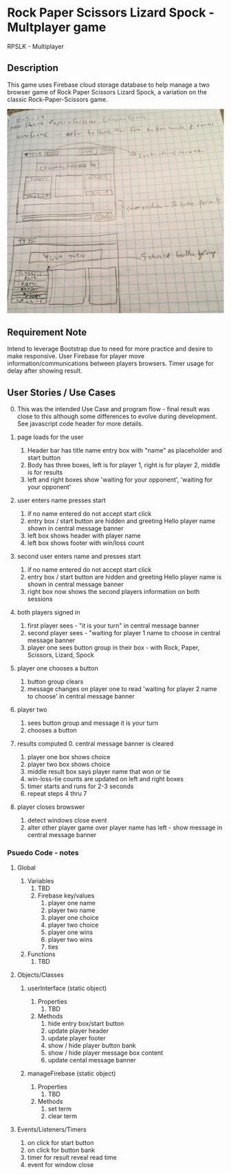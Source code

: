 # Rock Paper Scissors Lizard Spock - Multplayer game

RPSLK - Multiplayer

## Description

This game uses Firebase cloud storage database to help manage a two browser game
of Rock Paper Scissors Lizard Spock, a variation on the classic Rock-Paper-Scissors game. 


![preliminary wireframe drawing](assets/images/wireframe0.png)

## Requirement Note

Intend to leverage Bootstrap due to need for more practice and desire to make responsive.
User Firebase for player move information/communications between players browsers.
Timer usage for delay after showing result.


## User Stories / Use Cases

0.  This was the intended Use Case and program flow - final result was close to this
    although some differences to evolve during development.  See javascript code header
    for more details.

1.  page loads for the user
    1. Header bar has title name entry box with "name" as placeholder and start button
    2. Body has three boxes, left is for player 1, right is for player 2, middle is for results
    3. left and right boxes show 'waiting for your opponent', 'waiting for your opponent'

2.  user enters name presses start
    1. if no name entered do not accept start click 
    2. entry box / start button are hidden and greeting Hello player name shown in central message banner
    3. left box shows header with player name 
    4. left box shows footer with win/loss count

3.  second user enters name and presses start
    1. if no name entered do not accept start click
    2. entry box / start button are hidden and greeting Hello player name is shown in central message banner
    3. right box now shows the second players information on both sessions
    
4.  both players signed in 
    1. first player sees - "it is your turn" in central message banner
    2. second player sees - "waiting for player 1 name to choose in central message banner
    3. player one sees button group in their box - with Rock, Paper, Scissors, Lizard, Spock

5.  player one chooses a button
    1. button group clears
    2. message changes on player one to read 'waiting for player 2 name to choose' in central message banner

6.  player two 
    1. sees button group and message it is your turn
    2. chooses a button

7.  results computed
    0. central message banner is cleared
    1. player one box shows choice
    2. player two box shows choice
    3. middle result box says player name that won or tie
    4. win-loss-tie counts are updated on left and right boxes
    5. timer starts and runs for 2-3 seconds
    6. repeat steps 4 thru 7 

8.  player closes browswer
    1. detect windows close event
    2. alter other player game over player name has left - show message in central message banner


### Psuedo Code - notes

1. Global
    1. Variables
        1. TBD
        2. Firebase key/values
            1. player one name
            2. player two name
            3. player one choice
            4. player two choice
            5. player one wins
            6. player two wins
            7. ties
    2. Functions
        1. TBD

2. Objects/Classes
    1. userInterface (static object)
        1. Properties
            1. TBD
        2. Methods
            1. hide entry box/start button
            2. update player header
            3. update player footer
            4. show / hide player button bank
            5. show / hide player message box content
            2. update cental message banner 

    2. manageFirebase (static object)
        1. Properties
            1. TBD
        2. Methods
            1. set term
            2. clear term


3. Events/Listeners/Timers
    1. on click for start button
    2. on click for button bank
    3. timer for result reveal read time  
    4. event for window close       

